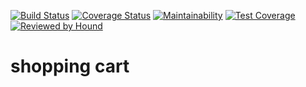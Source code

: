 [![Build Status](https://travis-ci.org/voke1/react-ecommerce-y.svg?branch=develop)](https://travis-ci.org/voke1/react-ecommerce-y)  [![Coverage Status](https://coveralls.io/repos/github/voke1/react-ecommerce-y/badge.svg?branch=develop)](https://coveralls.io/github/voke1/react-ecommerce-y?branch=develop)  [![Maintainability](https://api.codeclimate.com/v1/badges/eb131efe09bd9bd6570f/maintainability)](https://codeclimate.com/github/voke1/react-ecommerce-y/maintainability)  [![Test Coverage](https://api.codeclimate.com/v1/badges/eb131efe09bd9bd6570f/test_coverage)](https://codeclimate.com/github/voke1/react-ecommerce-y/test_coverage)  [![Reviewed by Hound](https://img.shields.io/badge/Reviewed_by-Hound-8E64B0.svg)](https://houndci.com)

# shopping cart
